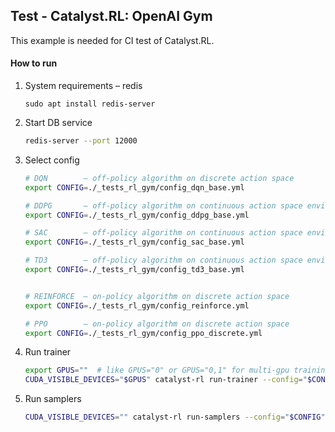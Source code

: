 ## Test - Catalyst.RL: OpenAI Gym

This example is needed for CI test of Catalyst.RL.

#### How to run

1. System requirements – redis

    `sudo apt install redis-server`

2. Start DB service

    ```bash
    redis-server --port 12000
    ```

3. Select config
    ```bash
    # DQN        – off-policy algorithm on discrete action space
    export CONFIG=./_tests_rl_gym/config_dqn_base.yml

    # DDPG       – off-policy algorithm on continuous action space environment
    export CONFIG=./_tests_rl_gym/config_ddpg_base.yml

    # SAC        – off-policy algorithm on continuous action space environment
    export CONFIG=./_tests_rl_gym/config_sac_base.yml

    # TD3        – off-policy algorithm on continuous action space environment
    export CONFIG=./_tests_rl_gym/config_td3_base.yml


    # REINFORCE  – on-policy algorithm on discrete action space
    export CONFIG=./_tests_rl_gym/config_reinforce.yml

    # PPO        – on-policy algorithm on discrete action space
    export CONFIG=./_tests_rl_gym/config_ppo_discrete.yml
    ```

4. Run trainer

    ```bash
    export GPUS=""  # like GPUS="0" or GPUS="0,1" for multi-gpu training
    CUDA_VISIBLE_DEVICES="$GPUS" catalyst-rl run-trainer --config="$CONFIG"
    ```

5. Run samplers

    ```bash
    CUDA_VISIBLE_DEVICES="" catalyst-rl run-samplers --config="$CONFIG"
    ```
